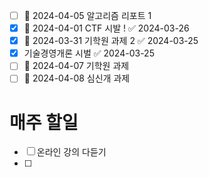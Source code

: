 - [ ] 📅 2024-04-05 알고리즘 리포트 1
- [x] 📅 2024-04-01 CTF 시발 ! ✅ 2024-03-26
- [x] 📅 2024-03-31 기학원 과제 2 ✅ 2024-03-25
- [x] 기술경영개론 시벌 ✅ 2024-03-25
- [ ] 📅 2024-04-07 기학원 과제 
- [ ] 📅 2024-04-08 심신개 과제 

# 매주 할일 
- [ ] 온라인 강의 다듣기 
- [ ] 